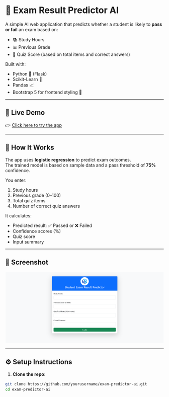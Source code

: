 # 🧠 Exam Result Predictor AI

A simple AI web application that predicts whether a student is likely to **pass or fail** an exam based on:
- 📚 Study Hours
- 📊 Previous Grade
- 📝 Quiz Score (based on total items and correct answers)

Built with:
- Python 🐍 (Flask)
- Scikit-Learn 🤖
- Pandas 📈
- Bootstrap 5 for frontend styling 🎨

---

## 🚀 Live Demo

👉 [Click here to try the app](https://predict-exam-ai.onrender.com/)  
 

---

## 🧩 How It Works

The app uses **logistic regression** to predict exam outcomes.  
The trained model is based on sample data and a pass threshold of **75%** confidence.

You enter:
1. Study hours
2. Previous grade (0–100)
3. Total quiz items
4. Number of correct quiz answers

It calculates:
- Predicted result: ✅ Passed or ❌ Failed
- Confidence scores (%)
- Quiz score
- Input summary

---

## 📸 Screenshot

![App Screenshot](image.png)

 

---

## ⚙️ Setup Instructions

1. **Clone the repo**:

```bash
git clone https://github.com/yourusername/exam-predictor-ai.git
cd exam-predictor-ai
